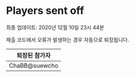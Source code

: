 # Players sent off
최종 업데이트: 2020년 12월 10일 23시 44분


제출 코드에서 오류가 발생하는 경우 자동으로 퇴장됩니다.


| 퇴장된 참가자 |
|:---:|
| ChaBB@suewcho |